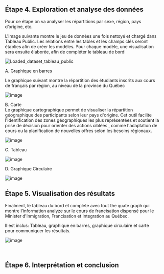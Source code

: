 ## Étape 4. Exploration et analyse des données <br>

Pour ce étape on va analyser les répartitions par sexe, région, pays d’origine, etc.<br>

L'image suivante montre le jeu de données une fois nettoyé et chargé dans Tableau Public. Les relations entre les tables et les champs clés seront établies afin de créer les modèles. Pour chaque modèle, une visualisation sera ensuite élaborée, afin de compléter le tableau de bord


![Loaded_dataset_tableau_public](https://github.com/user-attachments/assets/1fec7190-340d-4271-96e7-cccadaf6b17a)





A. Graphique en barres

Le graphique suivant montre la répartition des étudiants inscrits aux cours de français par région, au niveau de la province du Québec

![image](https://github.com/user-attachments/assets/ff71567f-2160-4e74-b2f3-245d12377fef)


B. Carte <br>
Le graphique cartographique permet de visualiser la répartition géographique des participants selon leur pays d'origine. Cet outil facilite l'identification des zones géographiques les plus représentées et soutient la prise de décision pour orienter des actions ciblées , comme l'adaptation de cours ou la planification de nouvelles offres selon les besoins régionaux. 



![image](https://github.com/user-attachments/assets/e48ca318-0110-42c4-b4ef-2f7d1f71e091)







C. Tableau


![image](https://github.com/user-attachments/assets/6b6d4b10-2b44-4d05-9fc3-f682527501c1)







D. Graphique Circulaire



![image](https://github.com/user-attachments/assets/a58c8139-157e-41ae-937e-ae65cdf2e448)
















## Étape 5. Visualisation des résultats<br>

Finalment, le tableau du bord et complete avec tout the quate graph qui montre l'information analyze sur le cours de francisation dispensé pour le Minister d'Inmigration, Francisation et Integration au Québec.

 Il est inclus: Tableau, graphique en barres, graphique circulaire et carte pour communiquer les résultats.<br>
 

![image](https://github.com/user-attachments/assets/a358091b-a96f-4130-84ec-e8c6738eaa7a)


<br>



## Étape 6. Interprétation et conclusion <br>






